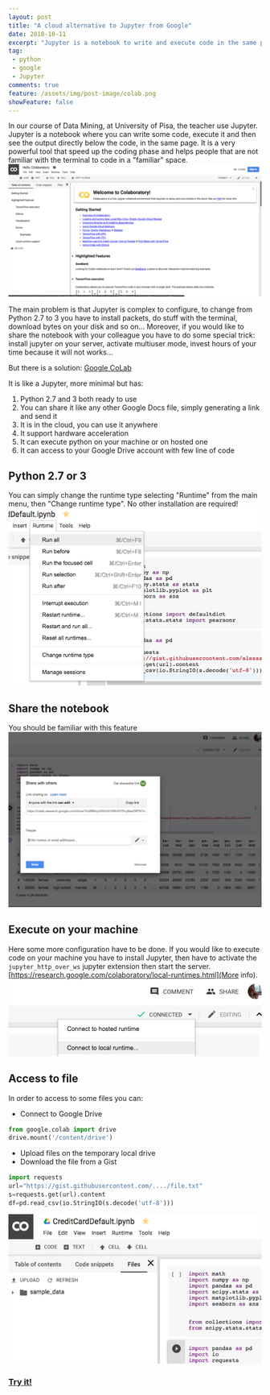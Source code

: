 ```yaml
---
layout: post
title: "A cloud alternative to Jupyter from Google"
date: 2018-10-11
excerpt: "Jupyter is a notebook to write and execute code in the same page. Google have created a tool that is like Jupyter but easily to use"
tag:
 - python
 - google
 - Jupyter
comments: true
feature: /assets/img/post-image/colab.png
showFeature: false
---
```

In our course of Data Mining, at University of Pisa, the teacher use Jupyter. Jupyter is a notebook where you can write some code, execute it and then see the output directly below the code, in the same page. It is a very powerful tool that speed up the coding phase and helps people that are not familiar with the terminal to code in a "familiar" space.
![Google Colab](/assets/img/post-image/colab-screen.png)

The main problem is that Jupyter is complex to configure, to change from Python 2.7 to 3 you have to install packets, do stuff with the terminal, download bytes on your disk and so on... Moreover, if you would like to share the notebook with your colleague you have to do some special trick: install jupyter on your server, activate multiuser mode, invest hours of your time because it will not works...

But there is a solution: [Google CoLab](https://colab.research.google.com/)

It is like a Jupyter, more minimal but has:
 1. Python 2.7 and 3 both ready to use
 2. You can share it like any other Google Docs file, simply generating a link and send it
 3. It is in the cloud, you can use it anywhere
 4. It support hardware acceleration
 5. It can execute python on your machine or on hosted one
 6. It can access to your Google Drive account with few line of code

## Python 2.7 or 3
You can simply change the runtime type selecting "Runtime" from the main menu, then "Change runtime type". No other installation are required!
![Google Colab](/assets/img/post-image/colab-runtime.png)

## Share the notebook
You should be familiar with this feature
![Google Colab](/assets/img/post-image/colab-share.png)

## Execute on your machine
Here some more configuration have to be done. If you would like to execute code on your machine you have to install Jupyter, then have to activate the `jupyter_http_over_ws` jupyter extension then start the server. [https://research.google.com/colaboratory/local-runtimes.html](More info).
![Google Colab](/assets/img/post-image/colab-host.png)

## Access to file
In order to access to some files you can:

 - Connect to Google Drive

```python
from google.colab import drive
drive.mount('/content/drive')
```

 - Upload files on the temporary local drive
 - Download the file from a Gist

```python
import requests
url="https://gist.githubusercontent.com/..../file.txt"
s=requests.get(url).content
df=pd.read_csv(io.StringIO(s.decode('utf-8')))
```

![Google Colab](/assets/img/post-image/colab-file.png)

### [Try it!](https://colab.research.google.com/)